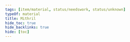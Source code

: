 ```yaml
---
tags: [item/material, status/needswork, status/unknown]
typeOf: material
title: Mithril
hide_toc: true
hide_backlinks: true
hide: [toc]
---
```


